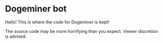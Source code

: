 # Dogeminer bot
Hello! This is where the code for Dogeminer is kept!

The source code may be more horrifying than you expect. Viewer discretion is advised.

